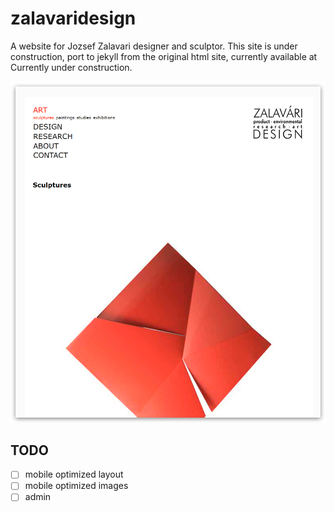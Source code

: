 # zalavaridesign

A website for Jozsef Zalavari designer and sculptor.
This site is under construction, port to jekyll from the original html site, currently available at [](zalavaridesign.hu)
Currently under construction.

![screenshot](./docs/screenshot.png)

## TODO
- [ ] mobile optimized layout
- [ ] mobile optimized images
- [ ] admin
